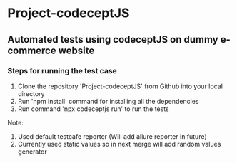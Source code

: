 # Project-codeceptJS
## Automated tests using codeceptJS on dummy e-commerce website

### Steps for running the test case 
1. Clone the repository 'Project-codeceptJS' from Github into your local directory
2. Run 'npm install' command for installing all the dependencies
4. Run command 'npx codeceptjs run' to run the tests 

Note: 
1. Used default testcafe reporter (Will add allure reporter in future)
2. Currently used static values so in next merge will add random values generator